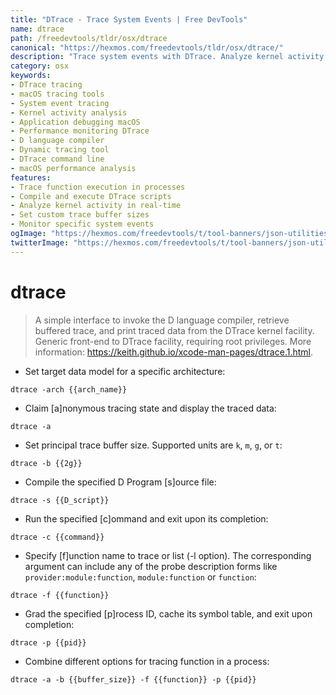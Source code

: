 ```yaml
---
title: "DTrace - Trace System Events | Free DevTools"
name: dtrace
path: /freedevtools/tldr/osx/dtrace
canonical: "https://hexmos.com/freedevtools/tldr/osx/dtrace/"
description: "Trace system events with DTrace. Analyze kernel activity, debug applications, and monitor performance on macOS. Free online tool, no registration required."
category: osx
keywords:
- DTrace tracing
- macOS tracing tools
- System event tracing
- Kernel activity analysis
- Application debugging macOS
- Performance monitoring DTrace
- D language compiler
- Dynamic tracing tool
- DTrace command line
- macOS performance analysis
features:
- Trace function execution in processes
- Compile and execute DTrace scripts
- Analyze kernel activity in real-time
- Set custom trace buffer sizes
- Monitor specific system events
ogImage: "https://hexmos.com/freedevtools/t/tool-banners/json-utilities-banner.png"
twitterImage: "https://hexmos.com/freedevtools/t/tool-banners/json-utilities-banner.png"
---
```


# dtrace

> A simple interface to invoke the D language compiler, retrieve buffered trace, and print traced data from the DTrace kernel facility.
> Generic front-end to DTrace facility, requiring root privileges.
> More information: <https://keith.github.io/xcode-man-pages/dtrace.1.html>.

- Set target data model for a specific architecture:

`dtrace -arch {{arch_name}}`

- Claim [a]nonymous tracing state and display the traced data:

`dtrace -a`

- Set principal trace buffer size. Supported units are `k`, `m`, `g`, or `t`:

`dtrace -b {{2g}}`

- Compile the specified D Program [s]ource file:

`dtrace -s {{D_script}}`

- Run the specified [c]ommand and exit upon its completion:

`dtrace -c {{command}}`

- Specify [f]unction name to trace or list (-l option). The corresponding argument can include any of the probe description forms like `provider:module:function`, `module:function` or `function`:

`dtrace -f {{function}}`

- Grad the specified [p]rocess ID, cache its symbol table, and exit upon completion:

`dtrace -p {{pid}}`

- Combine different options for tracing function in a process:

`dtrace -a -b {{buffer_size}} -f {{function}} -p {{pid}}`
